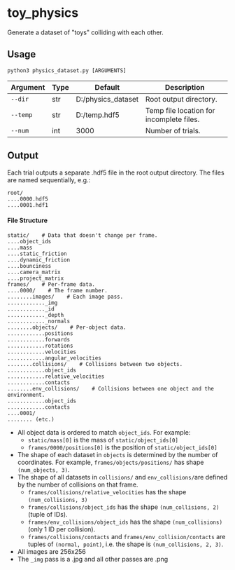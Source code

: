 # toy_physics

Generate a dataset of "toys" colliding with each other.

## Usage

```bashh
python3 physics_dataset.py [ARGUMENTS]
```

| Argument | Type | Default            | Description                              |
| -------- | ---- | ------------------ | ---------------------------------------- |
| `--dir`  | str  | D:/physics_dataset | Root output directory.                   |
| `--temp` | str  | D:/temp.hdf5       | Temp file location for incomplete files. |
| `--num`  | int  | 3000               | Number of trials.                        |

## Output

Each trial outputs a separate .hdf5 file in the root output directory. The files are named sequentially, e.g.:

```
root/
....0000.hdf5
....0001.hdf1
```

#### File Structure

```
static/    # Data that doesn't change per frame.
....object_ids
....mass
....static_friction
....dynamic_friction
....bounciness
....camera_matrix
....project_matrix
frames/    # Per-frame data.
....0000/    # The frame number.
........images/    # Each image pass.
............_img
............_id
............_depth
............_normals
........objects/    # Per-object data.
............positions
............forwards
............rotations
............velocities
............angular_velocities
........collisions/    # Collisions between two objects.
............object_ids
............relative_velocities
............contacts
........env_collisions/    # Collisions between one object and the environment.
............object_ids
............contacts
....0001/
........ (etc.)
```

- All object data is ordered to match `object_ids`. For example:
  - `static/mass[0]` is the mass of `static/object_ids[0]`
  - `frames/0000/positions[0]` is the position of `static/object_ids[0]`
- The shape of each dataset in `objects` is determined by the number of coordinates. For example, `frames/objects/positions/` has shape `(num_objects, 3)`.
- The  shape of all datasets in `collisions/` and `env_collisions/`are defined by the number of collisions on that frame.
  -  `frames/collisions/relative_velocities` has the shape `(num_collisions, 3)`
  - `frames/collisions/object_ids` has the shape `(num_collisions, 2)` (tuple of IDs).
  - `frames/env_collisions/object_ids` has the shape `(num_collisions)` (only 1 ID per collision).
  - `frames/collisions/contacts` and `frames/env_collision/contacts` are tuples of `(normal, point)`, i.e. the shape is `(num_collisions, 2, 3)`.
- All images are 256x256
- The `_img` pass is a .jpg and all other passes are .png

